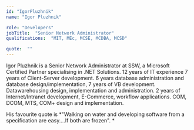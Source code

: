 ```yaml
---
id: "IgorPluzhnik"
name: "Igor Pluzhnik"

role: "Developers"
jobTitle:  "Senior Network Administrator"
qualifications:  "MIT, MEc, MCSE, MCDBA, MCSD"

quote:  ""
---
```


Igor Pluzhnik is a Senior Network Administrator at SSW, a Microsoft Certified Partner specialising in .NET Solutions. 12 years of IT experience 7 years of Client-Server development. 6 years database administration and database design/implementation, 7 years of VB development. Datawarehousing design, implementation and administration. 2 years of Internet/Intranet development, E-Commerce, workflow applications. COM, DCOM, MTS, COM+ design and implementation.

His favourite quote is *"Walking on water and developing software from a specification are easy....If both are frozen". *